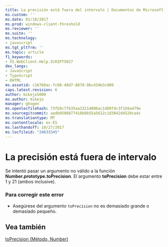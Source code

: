 ```yaml
---
title: La precisión está fuera del intervalo | Documentos de Microsoft
ms.custom: ''
ms.date: 01/18/2017
ms.prod: windows-client-threshold
ms.reviewer: ''
ms.suite: ''
ms.technology:
- javascript
ms.tgt_pltfrm: ''
ms.topic: article
f1_keywords:
- VS.WebClient.Help.SCRIPT5027
dev_langs:
- JavaScript
- TypeScript
- DHTML
ms.assetid: c16760ac-fc08-49d7-8878-9bc434b3c080
caps.latest.revision: 6
author: mikejo5000
ms.author: mikejo
manager: ghogen
ms.openlocfilehash: 73fb9c7fb35aa33214806ac1d89f4c3f1b9a479e
ms.sourcegitcommit: aadb9588877418b8b55a5612c1d3842d4520ca4c
ms.translationtype: MT
ms.contentlocale: es-ES
ms.lasthandoff: 10/27/2017
ms.locfileid: "24633345"
---
```

# <a name="the-precision-is-out-of-range"></a>La precisión está fuera de intervalo
Se intentó pasar un argumento no válido a la función **Number.prototype.toPrecision**. El argumento **toPrecision** debe estar entre 1 y 21 (ambos inclusive).  
  
### <a name="to-correct-this-error"></a>Para corregir este error  
  
-   Asegúrese del argumento `toPrecision` no es demasiado grande o demasiado pequeño.  
  
## <a name="see-also"></a>Vea también  
 [toPrecision (Método, Number)](../../javascript/reference/toprecision-method-number-javascript.md)